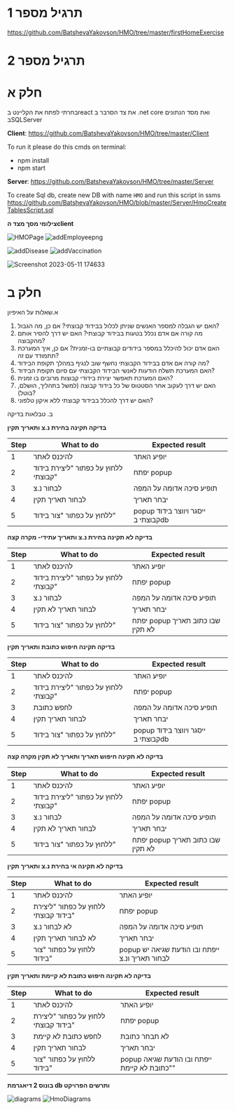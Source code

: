 # תרגיל מספר 1

https://github.com/BatshevaYakovson/HMO/tree/master/firstHomeExercise
# תרגיל מספר 2
# חלק א
בחרתי לפתח את הקליינט בreact את צד הסרבר ב .net core ואת מסד הנתונים בSQLServer


**Client**: https://github.com/BatshevaYakovson/HMO/tree/master/Client

To run it please do this cmds on terminal: 
- npm install
- npm start

**Server**: https://github.com/BatshevaYakovson/HMO/tree/master/Server

To create Sql db,
create new DB with name `HMO` and run this script in ssms https://github.com/BatshevaYakovson/HMO/blob/master/Server/HmoCreateTablesScript.sql


**צילומי מסך מצד הclient**

![HMOPage](https://github.com/BatshevaYakovson/HMO/assets/122361591/dc53a7fe-0752-4244-9961-36e9534544a6)
![addEmployeepng](https://github.com/BatshevaYakovson/HMO/assets/122361591/b008caac-1a2e-42bc-9682-ca48cdff9b38)

![addDisease](https://github.com/BatshevaYakovson/HMO/assets/122361591/b2060418-fd89-44fc-a73d-f35f646f1a10)
![addVaccination](https://github.com/BatshevaYakovson/HMO/assets/122361591/7d1fc156-4075-4b7c-ab96-321054ba0345)

![Screenshot 2023-05-11 174633](https://github.com/BatshevaYakovson/HMO/assets/122361591/f66295f1-61fa-460c-9c09-3bb0baab004b)


# חלק ב


א.שאלות על האיפיון
1. האם יש הגבלה למספר האנשים שניתן לכלול בבידוד קבוצתי? אם כן, מה הגבול?
2. מה קורה אם אדם נכלל בטעות בבידוד קבוצתי? האם יש דרך להסיר אותם מהקבוצה?
3. האם אדם יכול להיכלל במספר בידודים קבוצתיים בו-זמנית? אם כן, איך המערכת תתמודד עם זה?
4. מה קורה אם אדם בבידוד הקבוצתי נחשף שוב לנגיף במהלך תקופת הבידוד?
5. האם המערכת תשלח הודעות לאנשי הבידוד הקבוצתי עם סיום תקופת הבידוד?
6. האם המערכת תאפשר יצירת בידודי קבוצות מרובים בו זמנית?
7. האם יש דרך לעקוב אחר הסטטוס של כל בידוד קבוצה (למשל בתהליך, הושלם, בוטל)?
8. האם יש דרך להכלל בבידוד קבוצתי ללא איקון טלפוני?

ב. טבלאות בדיקה

**בדיקה תקינה בחירת נ.צ ותאריך תקין**

| Step  | What to do | Expected result |
| ------------- | ------------- | ------------- |
| 1  | להיכנס לאתר  |יופיע האתר  |
|  2 | ללחוץ על כפתור "ליצירת בידוד קבוצתי"  |יפתח popup  |
| 3  | לבחור נ.צ  |תופיע סיכה אדומה על המפה  |
| 4  | לבחור תאריך תקין   | יבחר תאריך |
| 5  | ללחוץ על כפתור "צור בידוד"  | popup ייסגר ויווצר בידוד קבוצתי בdb |


**בדיקה לא תקינה בחירת נ.צ ותאריך עתידי- מקרה קצה**

| Step  | What to do | Expected result |
| ------------- | ------------- | ------------- |
| 1  | להיכנס לאתר  |יופיע האתר  |
|  2 | ללחוץ על כפתור "ליצירת בידוד קבוצתי"  |יפתח popup  |
| 3  | לבחור נ.צ  |תופיע סיכה אדומה על המפה  |
| 4  | לבחור תאריך לא תקין   | יבחר תאריך |
| 5  | ללחוץ על כפתור "צור בידוד"  | יפתח popup שבו כתוב תאריך לא תקין |


**בדיקה תקינה חיפוש כתובת ותאריך תקין**

| Step  | What to do | Expected result |
| ------------- | ------------- | ------------- |
| 1  | להיכנס לאתר  |יופיע האתר  |
|  2 | ללחוץ על כפתור "ליצירת בידוד קבוצתי"  |יפתח popup  |
| 3  | לחפש כתובת  |תופיע סיכה אדומה על המפה  |
| 4  | לבחור תאריך תקין   | יבחר תאריך |
| 5  | ללחוץ על כפתור "צור בידוד"  | popup ייסגר ויווצר בידוד קבוצתי בdb |


**בדיקה לא תקינה חיפוש תאריך ותאריך לא תקין מקרה קצה**

| Step  | What to do | Expected result |
| ------------- | ------------- | ------------- |
| 1  | להיכנס לאתר  |יופיע האתר  |
|  2 | ללחוץ על כפתור "ליצירת בידוד קבוצתי"  |יפתח popup  |
| 3  | לבחור נ.צ  |תופיע סיכה אדומה על המפה  |
| 4  | לבחור תאריך לא תקין   | יבחר תאריך |
| 5  | ללחוץ על כפתור "צור בידוד"  | יפתח popup שבו כתוב תאריך לא תקין |

**בדיקה לא תקינה אי בחירת נ.צ ותאריך תקין**

| Step  | What to do | Expected result |
| ------------- | ------------- | ------------- |
| 1  | להיכנס לאתר  |יופיע האתר  |
|  2 | ללחוץ על כפתור "ליצירת בידוד קבוצתי"  |יפתח popup  |
| 3  | לא לבחור נ.צ  |תופיע סיכה אדומה על המפה  |
| 4  | לא לבחור תאריך תקין   | יבחר תאריך |
| 5  | ללחוץ על כפתור "צור בידוד"  | popup ייפתח ובו הודעת שגיאה יש לבחור תאריך ונ.צ |



**בדיקה לא תקינה חיפוש כתובת לא קיימת ותאריך תקין**

| Step  | What to do | Expected result |
| ------------- | ------------- | ------------- |
| 1  | להיכנס לאתר  |יופיע האתר  |
|  2 | ללחוץ על כפתור "ליצירת בידוד קבוצתי"  |יפתח popup  |
| 3  | לחפש כתובת לא קיימת  |לא תבחר כתובת  |
| 4  |  לבחור תאריך תקין   | יבחר תאריך |
| 5  | ללחוץ על כפתור "צור בידוד"  | popup ייפתח ובו הודעת שגיאה "כתובת לא קיימת" | 







**בונוס 2 דיאגרמת db ותרשים הפרויקט**

![diagrams](https://github.com/BatshevaYakovson/HMO/assets/122361591/8fd157ae-e41e-4bf8-a6f3-7669556a1b83)
![HmoDiagrams](https://github.com/BatshevaYakovson/HMO/assets/122361591/ea53d591-b69d-4d3c-b178-3cfffa161e5c)



